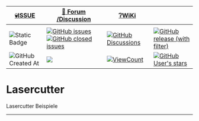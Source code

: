 <a name="oben"></a>

<div align="center">

|[:skull:ISSUE](https://github.com/frankyhub/Lasercutter/issues?q=is%3Aissue)|[:speech_balloon: Forum /Discussion](https://github.com/frankyhub/Lasercutter/discussions)|[:grey_question:WiKi](https://github.com/frankyhub/Lasercutter/wiki)||
|--|--|--|--|
| | | | |
|![Static Badge](https://img.shields.io/badge/RepoNr.:-%2068-blue)|<a href="https://github.com/frankyhub/Lasercutter/issues">![GitHub issues](https://img.shields.io/github/issues/frankyhub/Lasercutter)![GitHub closed issues](https://img.shields.io/github/issues-closed/frankyhub/Lasercutter)|<a href="https://github.com/frankyhub/Lasercutter/discussions">![GitHub Discussions](https://img.shields.io/github/discussions/frankyhub/Lasercutter)|<a href="https://github.com/frankyhub/Lasercutter/releases">![GitHub release (with filter)](https://img.shields.io/github/v/release/frankyhub/Lasercutter)|
|![GitHub Created At](https://img.shields.io/github/created-at/frankyhub/Lasercutter)| <a href="https://github.com/frankyhub/Lasercutter/pulse" alt="Activity"><img src="https://img.shields.io/github/commit-activity/m/badges/shields" />| <a href="https://github.com/frankyhub/Lasercutter/graphs/traffic"><img alt="ViewCount" src="https://views.whatilearened.today/views/github/frankyhub/github-clone-count-badge.svg">  |<a href="https://github.com/frankyhub?tab=stars"> ![GitHub User's stars](https://img.shields.io/github/stars/frankyhub)|
</div>



# Lasercutter
Lasercutter Beispiele


---
